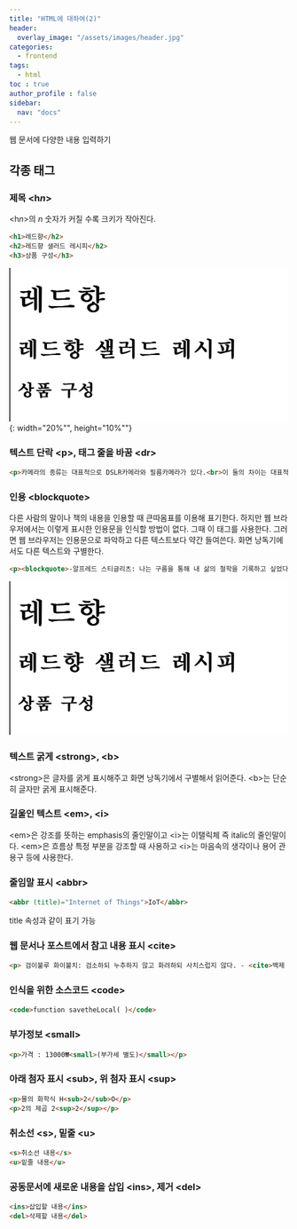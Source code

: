 ```yaml
---
title: "HTML에 대하여(2)"
header:
  overlay_image: "/assets/images/header.jpg"
categories:
  - frontend
tags:
  - html
toc : true
author_profile : false
sidebar:
  nav: "docs"
---
```

<p>웹 문서에 다양한 내용 입력하기</p>

## 각종 태그

### 제목 &lt;h<em>n</em>&gt;

<p>&lt;h<i>n</i>&gt;의 <em>n</em> 숫자가 커질 수록 크키가 작아진다.</p>

```html
<h1>레드향</h2>
<h2>레드향 샐러드 레시피</h2>
<h3>상품 구성</h3>
```
![image](/assets/images/thirdpost(1).jpg){: width="20%"", height="10%""}

### 텍스트 단락 &lt;p&gt;, 태그 줄을 바꿈 &lt;dr&gt;
```html
<p>카메라의 종류는 대표적으로 DSLR카메라와 필름카메라가 있다.<br>이 둘의 차이는 대표적으로 자동과 수동으로 구별된다.</p>
```

### 인용 &lt;blockquote&gt;
<p>다른 사람의 말이나 책의 내용을 인용할 때 큰따옴표를 이용해 표기한다. 하지만 웹 브라우저에서는 이렇게 표시한 인용문을 인식할 방법이 없다. 그때 이 태그를 사용한다. 그러면 웹 브라우저는 인용문으로 파악하고 다른 텍스트보다 약간 들여쓴다. 화면 낭독기에서도 다른 텍스트와 구별한다.</p>

```html
<p><blockquote>-알프레드 스티글리츠: 나는 구름을 통해 내 삶의 철학을 기록하고 싶었다. 사진 속에는 현실이 있고 이것은 때때로 진짜 현실보다 더욱 현실적인 불가사의한 힘을 지니고 있다.</blockquote></p>
```
![image](/assets/images/thirdpost(1).jpg)

### 텍스트 굵게 &lt;strong&gt;, &lt;b&gt;

<p>&lt;strong&gt;은 글자를 굵게 표시해주고 화면 낭독기에서 구별해서 읽어준다. &lt;b&gt;는 단순히 글자만 굵게 표시해준다.</p>

### 길울인 텍스트 &lt;em&gt;, &lt;i&gt;
<p>&lt;em&gt;은 강조를 뜻하는 emphasis의 줄인말이고 &lt;i&gt;는 이탤릭체 즉 italic의 줄인말이다. &lt;em&gt;은 흐름상 특정 부분을 강조할 때 사용하고 &lt;i&gt;는 마음속의 생각이나 용어 관용구 등에 사용한다.</p>

### 줄임말 표시 &lt;abbr&gt;
 ```html
 <abbr (title)="Internet of Things">IoT</abbr>
 ```
 title 속성과 같이 표기 가능

 ### 웹 문서나 포스트에서 참고 내용 표시 &lt;cite&gt;
 ```html
 <p> 검이불루 화이불치: 검소하되 누추하지 않고 화려하되 사치스럽지 않다. - <cite>백제 온조왕</cite></p>
 ```

 ### 인식을 위한 소스코드 &lt;code&gt;
 ```html
 <code>function savetheLocal( )</code>
 ```

### 부가정보 &lt;small&gt;
```html
<p>가격 : 13000₩<small>(부가세 별도)</small></p>
```

### 아래 첨자 표시 &lt;sub&gt;, 위 첨자 표시 &lt;sup&gt;
```html
<p>물의 화학식 H<sub>2</sub>O</p>
<p>2의 제곱 2<sup>2</sup></p>
```

### 취소선 &lt;s&gt;, 밑줄 &lt;u&gt;
```html
<s>취소선 내용</s>
<u>밑줄 내용</u>
```

### 공동문서에 새로운 내용을 삽입 &lt;ins&gt;, 제거 &lt;del&gt;
```html
<ins>삽입할 내용</ins>
<del>삭제할 내용</del>
```
